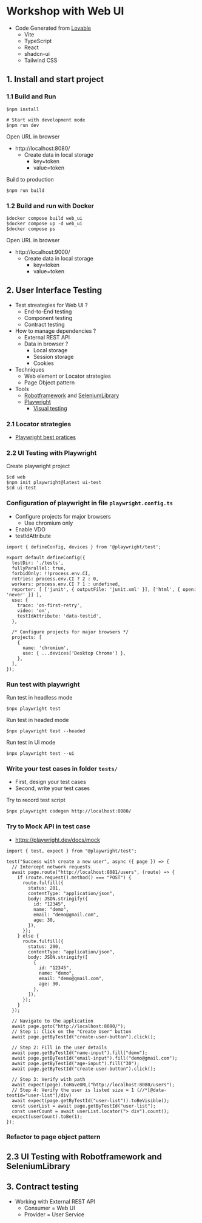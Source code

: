 # Workshop with Web UI
* Code Generated from [Lovable](https://lovable.dev) 
    * Vite
    * TypeScript
    * React
    * shadcn-ui
    * Tailwind CSS

## 1. Install and start project

### 1.1 Build and Run
```
$npm install

# Start with development mode
$npm run dev
```

Open URL in browser
* http://localhost:8080/
  * Create data in local storage
    * key=token
    * value=token

Build to production
```
$npm run build
```

### 1.2 Build and run with Docker
```
$docker compose build web_ui
$docker compose up -d web_ui
$docker compose ps
```

Open URL in browser
* http://localhost:9000/
  * Create data in local storage
    * key=token
    * value=token


## 2. User Interface Testing
* Test streategies for Web UI ?
  * End-to-End testing
  * Component testing
  * Contract testing
* How to manage dependencies ?
  * External REST API
  * Data in browser ?
    * Local storage
    * Session storage
    * Cookies
* Techniques
  * Web element or Locator strategies
  * Page Object pattern  
* Tools
  * [Robotframework](https://robotframework.org/) and [SeleniumLibrary](https://github.com/robotframework/SeleniumLibrary/)
  * [Playwright](https://playwright.dev/)
    * [Visual testing](https://playwright.dev/docs/test-snapshots)

### 2.1 Locator strategies
* [Playwright best pratices](https://playwright.dev/docs/best-practices)

### 2.2 UI Testing with Playwright

Create playwright project
```
$cd web
$npm init playwright@latest ui-test
$cd ui-test
```

### Configuration of playwright in file `playwright.config.ts`
* Configure projects for major browsers
  * Use chromium only
* Enable VDO
* testIdAttribute
```
import { defineConfig, devices } from '@playwright/test';

export default defineConfig({
  testDir: './tests',
  fullyParallel: true,
  forbidOnly: !!process.env.CI,
  retries: process.env.CI ? 2 : 0,
  workers: process.env.CI ? 1 : undefined,
  reporter: [ ['junit', { outputFile: 'junit.xml' }], ['html', { open: 'never' }] ],
  use: {
    trace: 'on-first-retry',
    video: 'on',
    testIdAttribute: 'data-testid',
  },

  /* Configure projects for major browsers */
  projects: [
    {
      name: 'chromium',
      use: { ...devices['Desktop Chrome'] },
    },
  ],
});
```

### Run test with playwright
Run test in headless mode
```
$npx playwright test
```

Run test in headed mode
```
$npx playwright test --headed
```

Run test in UI mode
```
$npx playwright test --ui
```

### Write your test cases in folder `tests/`
* First, design your test cases
* Second, write your test cases

Try to record test script
```
$npx playwright codegen http://localhost:8080/
```

### Try to Mock API in test case
* https://playwright.dev/docs/mock

```
import { test, expect } from "@playwright/test";

test("Success with create a new user", async ({ page }) => {
  // Intercept network requests
  await page.route("http://localhost:8081/users", (route) => {
    if (route.request().method() === "POST") {
      route.fulfill({
        status: 201,
        contentType: "application/json",
        body: JSON.stringify({
          id: "12345",
          name: "demo",
          email: "demo@gmail.com",
          age: 30,
        }),
      });
    } else {
      route.fulfill({
        status: 200,
        contentType: "application/json",
        body: JSON.stringify([
          {
            id: "12345",
            name: "demo",
            email: "demo@gmail.com",
            age: 30,
          },
        ]),
      });
    }
  });

  // Navigate to the application
  await page.goto("http://localhost:8080/");
  // Step 1: Click on the "Create User" button
  await page.getByTestId("create-user-button").click();

  // Step 2: Fill in the user details
  await page.getByTestId("name-input").fill("demo");
  await page.getByTestId("email-input").fill("demo@gmail.com");
  await page.getByTestId("age-input").fill("30");
  await page.getByTestId("create-user-button").click();

  // Step 3: Verify with path
  await expect(page).toHaveURL("http://localhost:8080/users");
  // Step 4: Verify the user is listed size = 1 (//*[@data-testid="user-list"]/div)
  await expect(page.getByTestId("user-list")).toBeVisible();
  const userList = await page.getByTestId("user-list");
  const userCount = await userList.locator("> div").count();
  expect(userCount).toBe(1);
});
```

### Refactor to page object pattern

## 2.3 UI Testing with Robotframework and SeleniumLibrary

## 3. Contract testing
* Working with External REST API
  * Consumer = Web UI
  * Provider = User Service